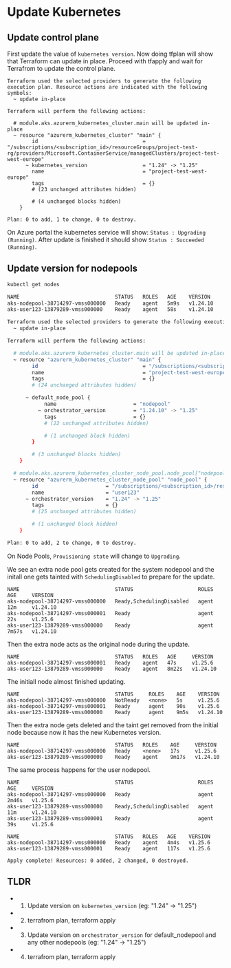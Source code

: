 # Update Kubernetes

## Update control plane

First update the value of `kubernetes version`. Now doing tfplan will show that Terraform can update in place. Proceed with tfapply and wait for Terrafrom to update the control plane.

```hcl
Terraform used the selected providers to generate the following execution plan. Resource actions are indicated with the following symbols:
  ~ update in-place

Terraform will perform the following actions:

  # module.aks.azurerm_kubernetes_cluster.main will be updated in-place
  ~ resource "azurerm_kubernetes_cluster" "main" {
        id                                  = "/subscriptions/<subscription_id>/resourceGroups/project-test-rg/providers/Microsoft.ContainerService/managedClusters/project-test-west-europe"
      ~ kubernetes_version                  = "1.24" -> "1.25"
        name                                = "project-test-west-europe"
        tags                                = {}
        # (23 unchanged attributes hidden)

        # (4 unchanged blocks hidden)
    }

Plan: 0 to add, 1 to change, 0 to destroy.
```

On Azure portal the kubernetes service will show: `Status : Upgrading (Running)`.
After update is finished it should show `Status : Succeeded (Running)`.

## Update version for nodepools

```bash
kubectl get nodes

NAME                               STATUS   ROLES   AGE    VERSION
aks-nodepool-38714297-vmss000000   Ready    agent   5m9s   v1.24.10
aks-user123-13879289-vmss000000    Ready    agent   58s    v1.24.10
```

```bash
Terraform used the selected providers to generate the following execution plan. Resource actions are indicated with the following symbols:
  ~ update in-place

Terraform will perform the following actions:

  # module.aks.azurerm_kubernetes_cluster.main will be updated in-place
  ~ resource "azurerm_kubernetes_cluster" "main" {
        id                                  = "/subscriptions/<subscription_id>/resourceGroups/project-test-rg/providers/Microsoft.ContainerService/managedClusters/project-test-west-europe"
        name                                = "project-test-west-europe"
        tags                                = {}
        # (24 unchanged attributes hidden)

      ~ default_node_pool {
            name                         = "nodepool"
          ~ orchestrator_version         = "1.24.10" -> "1.25"
            tags                         = {}
            # (22 unchanged attributes hidden)

            # (1 unchanged block hidden)
        }

        # (3 unchanged blocks hidden)
    }

  # module.aks.azurerm_kubernetes_cluster_node_pool.node_pool["nodepool1"] will be updated in-place
  ~ resource "azurerm_kubernetes_cluster_node_pool" "node_pool" {
        id                      = "/subscriptions/<subscription_id>/resourceGroups/project-test-rg/providers/Microsoft.ContainerService/managedClusters/project-test-west-europe/agentPools/user123"
        name                    = "user123"
      ~ orchestrator_version    = "1.24" -> "1.25"
        tags                    = {}
        # (25 unchanged attributes hidden)

        # (1 unchanged block hidden)
    }

Plan: 0 to add, 2 to change, 0 to destroy.
```

On Node Pools, `Provisioning state` will change to `Upgrading`.


We see an extra node pool gets created for the system nodepool and the initall one gets tainted with `SchedulingDisabled` to prepare for the update.
```
NAME                               STATUS                     ROLES   AGE     VERSION
aks-nodepool-38714297-vmss000000   Ready,SchedulingDisabled   agent   12m     v1.24.10
aks-nodepool-38714297-vmss000001   Ready                      agent   22s     v1.25.6
aks-user123-13879289-vmss000000    Ready                      agent   7m57s   v1.24.10
```

Then the extra node acts as the original node during the update.
```
NAME                               STATUS   ROLES   AGE     VERSION
aks-nodepool-38714297-vmss000001   Ready    agent   47s     v1.25.6
aks-user123-13879289-vmss000000    Ready    agent   8m22s   v1.24.10
```

The initiall node almost finished updating.
```
NAME                               STATUS     ROLES    AGE    VERSION
aks-nodepool-38714297-vmss000000   NotReady   <none>   5s     v1.25.6
aks-nodepool-38714297-vmss000001   Ready      agent    90s    v1.25.6
aks-user123-13879289-vmss000000    Ready      agent    9m5s   v1.24.10
```

Then the extra node gets deleted and the taint get removed from the initial node because now it has the new Kubernetes version.
```
NAME                               STATUS   ROLES    AGE     VERSION
aks-nodepool-38714297-vmss000000   Ready    <none>   17s     v1.25.6
aks-user123-13879289-vmss000000    Ready    agent    9m17s   v1.24.10
```

The same process happens for the user nodepool.
```
NAME                               STATUS                     ROLES   AGE     VERSION
aks-nodepool-38714297-vmss000000   Ready                      agent   2m46s   v1.25.6
aks-user123-13879289-vmss000000    Ready,SchedulingDisabled   agent   11m     v1.24.10
aks-user123-13879289-vmss000001    Ready                      agent   39s     v1.25.6
```

```
NAME                               STATUS   ROLES   AGE    VERSION
aks-nodepool-38714297-vmss000000   Ready    agent   4m4s   v1.25.6
aks-user123-13879289-vmss000001    Ready    agent   117s   v1.25.6
```

```
Apply complete! Resources: 0 added, 2 changed, 0 destroyed.
```

## TLDR

* 1) Update version on `kubernetes_version` (eg: "1.24" -> "1.25")
* 2) terrafrom plan, terraform apply
* 3) Update version on `orchestrator_version` for default_nodepool and any other nodepools (eg: "1.24" -> "1.25")
* 4) terrafrom plan, terraform apply